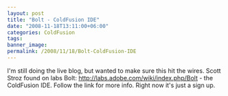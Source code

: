 ```yaml
---
layout: post
title: "Bolt - ColdFusion IDE"
date: "2008-11-18T13:11:00+06:00"
categories: ColdFusion 
tags: 
banner_image: 
permalink: /2008/11/18/Bolt-ColdFusion-IDE
---
```


I'm still doing the live blog, but wanted to make sure this hit the wires. Scott Stroz found on labs Bolt: <a href="http://labs.adobe.com/wiki/index.php/Bolt">http://labs.adobe.com/wiki/index.php/Bolt</a> - the ColdFusion IDE. Follow the link for more info. Right now it's just a sign up.